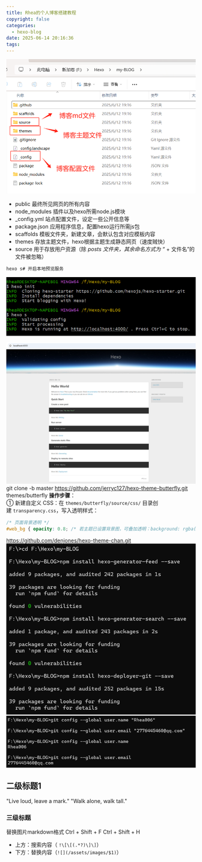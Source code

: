 ```yaml
---
title: Rhea的个人博客搭建教程
copyright: false
categories:
  - hexo-blog
date: 2025-06-14 20:16:36
tags:
---
```

![](/images/Pastedimage20250612191927.png)
- public 最终所见网页的所有内容
- node_modules 插件以及hexo所需node.js模块
- _config.yml 站点配置文件，设定一些公开信息等
- package.json 应用程序信息，配置hexo运行所需js包
- scaffolds 模板文件夹，新建文章，会默认包含对应模板内容
- themes 存放主题文件，hexo根据主题生成静态网页（速度贼快）
- source 用于存放用户资源（除 _posts 文件夹，其余命名方式为 “_ + 文件名”的文件被忽略）

```bash
hexo s# 开启本地预览服务
```
![](/images/Pastedimage20250612192246.png)

![](/images/b8166acda25c9e43f82211f2033095c.png)git clone -b master https://github.com/jerryc127/hexo-theme-butterfly.git themes/butterfly
**操作步骤**：  
① 新建自定义 CSS：在 `themes/butterfly/source/css/` 目录创建 `transparency.css`，写入透明样式：
```css
/* 页面背景透明 */ 
#web_bg { opacity: 0.8; /* 若主题已设置背景图，可叠加透明：background: rgba(255,255,255,0.8); */ } /* 卡片（文章、侧边栏）透明 */ .card-widget, .post-content { background: rgba(255, 255, 255, 0.9) !important; }
```
https://github.com/denjones/hexo-theme-chan.git
![](/images/Pastedimage20250612205412.png)
![](/images/Pastedimage20250612205824.png)

## 二级标题1
"Live loud, leave a mark."
"Walk alone, walk tall."
### 三级标题

替换图片markdown格式
Ctrl + Shift + F
Ctrl + Shift + H
- 上方：搜索内容（ `!\[\[(.*?)\]\]`）
- 下方：替换内容（`![](/assets/images/$1)`）
